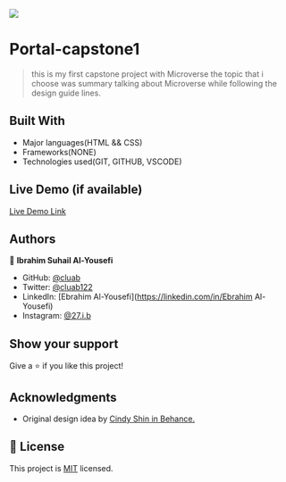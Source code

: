 ![](https://img.shields.io/badge/Microverse-blueviolet)

# Portal-capstone1

> this is my first capstone project with Microverse the topic that i choose was summary talking about Microverse while following the design guide lines.


## Built With

- Major languages(HTML && CSS)
- Frameworks(NONE)
- Technologies used(GIT, GITHUB, VSCODE)

## Live Demo (if available)

[Live Demo Link](https://livedemo.com)





## Authors

👤 **Ibrahim Suhail Al-Yousefi**

- GitHub: [@cluab](https://github.com/Cluab)
- Twitter: [@cluab122](https://twitter.com/cluab122)
- LinkedIn: [Ebrahim Al-Yousefi](https://linkedin.com/in/Ebrahim Al-Yousefi)
- Instagram: [@27.i.b](https://www.instagram.com/27.i.b/)




## Show your support

Give a ⭐️ if you like this project!

## Acknowledgments

- Original design idea by [Cindy Shin in Behance.](https://www.behance.net/adagio07)

## 📝 License

This project is [MIT](./LICENSE.md) licensed.
